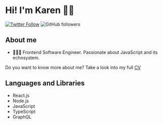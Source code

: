 # Hi! I'm Karen 👋🏻

[![Twitter Follow](https://img.shields.io/twitter/follow/kcubero27?style=social)](https://twitter.com/kcubero27)
![GitHub followers](https://img.shields.io/github/followers/kcubero27?style=social)

## About me

- 👩🏻‍💻 Frontend Software Engineer. Passionate about JavaScript and its echosystem.

Do you want to know more about me? Take a look into my full [CV](https://karencubero.notion.site/Karen-Cubero-Software-Engineer-03dd2cb83b444b7aae80be8b71ba61ee)

## Languages and Libraries
- React.js
- Node.js
- JavaScript
- TypeScript
- GraphQL
